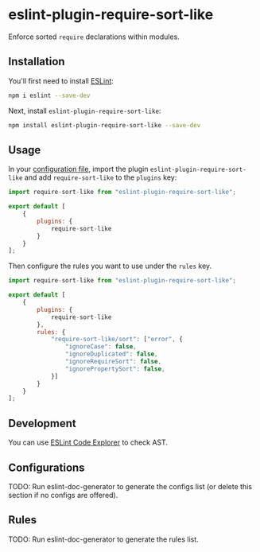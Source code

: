 # eslint-plugin-require-sort-like

Enforce sorted `require` declarations within modules.

## Installation

You'll first need to install [ESLint](https://eslint.org/):

```sh
npm i eslint --save-dev
```

Next, install `eslint-plugin-require-sort-like`:

```sh
npm install eslint-plugin-require-sort-like --save-dev
```

## Usage

In your [configuration file](https://eslint.org/docs/latest/use/configure/configuration-files#configuration-file), import the plugin `eslint-plugin-require-sort-like` and add `require-sort-like` to the `plugins` key:

```js
import require-sort-like from "eslint-plugin-require-sort-like";

export default [
    {
        plugins: {
            require-sort-like
        }
    }
];
```

Then configure the rules you want to use under the `rules` key.

```js
import require-sort-like from "eslint-plugin-require-sort-like";

export default [
    {
        plugins: {
            require-sort-like
        },
        rules: {
            "require-sort-like/sort": ["error", {
                "ignoreCase": false,
                "ignoreDuplicated": false,
                "ignoreRequireSort": false,
                "ignorePropertySort": false,
            }]
        }
    }
];
```

## Development

You can use [ESLint Code Explorer](https://explorer.eslint.org/) to check AST.

## Configurations

<!-- begin auto-generated configs list -->

TODO: Run eslint-doc-generator to generate the configs list (or delete this section if no configs are offered).

<!-- end auto-generated configs list -->

## Rules

<!-- begin auto-generated rules list -->

TODO: Run eslint-doc-generator to generate the rules list.

<!-- end auto-generated rules list -->
